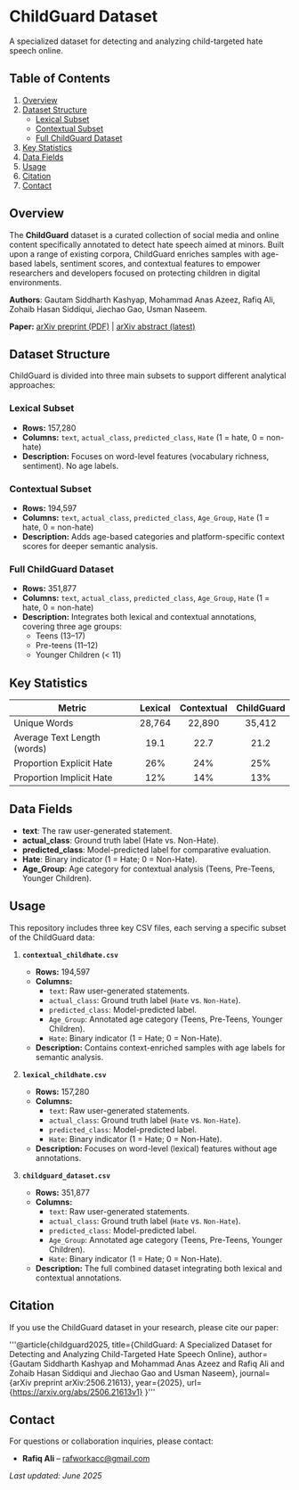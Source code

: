 # ChildGuard Dataset

A specialized dataset for detecting and analyzing child-targeted hate speech online.

## Table of Contents

1. [Overview](#overview)
2. [Dataset Structure](#dataset-structure)
   * [Lexical Subset](#lexical-subset)
   * [Contextual Subset](#contextual-subset)
   * [Full ChildGuard Dataset](#full-childguard-dataset)
3. [Key Statistics](#key-statistics)
4. [Data Fields](#data-fields)
5. [Usage](#usage)
6. [Citation](#citation)
7. [Contact](#contact)

## Overview

The **ChildGuard** dataset is a curated collection of social media and online content specifically annotated to detect hate speech aimed at minors. Built upon a range of existing corpora, ChildGuard enriches samples with age-based labels, sentiment scores, and contextual features to empower researchers and developers focused on protecting children in digital environments.

**Authors**: Gautam Siddharth Kashyap, Mohammad Anas Azeez, Rafiq Ali, Zohaib Hasan Siddiqui, Jiechao Gao, Usman Naseem.

**Paper:** [arXiv preprint (PDF)](https://arxiv.org/pdf/2506.21613) | [arXiv abstract (latest)](https://arxiv.org/abs/2506.21613v1)

## Dataset Structure

ChildGuard is divided into three main subsets to support different analytical approaches:

### Lexical Subset

- **Rows:** 157,280
- **Columns:** `text`, `actual_class`, `predicted_class`, `Hate` (1 = hate, 0 = non-hate)
- **Description:** Focuses on word-level features (vocabulary richness, sentiment). No age labels.

### Contextual Subset

- **Rows:** 194,597
- **Columns:** `text`, `actual_class`, `predicted_class`, `Age_Group`, `Hate` (1 = hate, 0 = non-hate)
- **Description:** Adds age-based categories and platform-specific context scores for deeper semantic analysis.

### Full ChildGuard Dataset

- **Rows:** 351,877
- **Columns:** `text`, `actual_class`, `predicted_class`, `Age_Group`, `Hate` (1 = hate, 0 = non-hate)
- **Description:** Integrates both lexical and contextual annotations, covering three age groups:
  - Teens (13–17)
  - Pre-teens (11–12)
  - Younger Children (< 11)

## Key Statistics

| Metric                      | Lexical | Contextual | ChildGuard |
|-----------------------------|:-------:|:----------:|:----------:|
| Unique Words                | 28,764  | 22,890     | 35,412     |
| Average Text Length (words) | 19.1    | 22.7       | 21.2       |
| Proportion Explicit Hate    | 26%     | 24%        | 25%        |
| Proportion Implicit Hate    | 12%     | 14%        | 13%        |

## Data Fields

- **text**: The raw user-generated statement.
- **actual_class**: Ground truth label (Hate vs. Non-Hate).
- **predicted_class**: Model-predicted label for comparative evaluation.
- **Hate**: Binary indicator (1 = Hate; 0 = Non-Hate).
- **Age_Group**: Age category for contextual analysis (Teens, Pre-Teens, Younger Children).

## Usage

This repository includes three key CSV files, each serving a specific subset of the ChildGuard data:

1. **`contextual_childhate.csv`**
   - **Rows:** 194,597
   - **Columns:**
     - `text`: Raw user-generated statements.
     - `actual_class`: Ground truth label (`Hate` vs. `Non-Hate`).
     - `predicted_class`: Model-predicted label.
     - `Age_Group`: Annotated age category (Teens, Pre-Teens, Younger Children).
     - `Hate`: Binary indicator (1 = Hate; 0 = Non-Hate).
   - **Description:** Contains context-enriched samples with age labels for semantic analysis.

2. **`lexical_childhate.csv`**
   - **Rows:** 157,280
   - **Columns:**
     - `text`: Raw user-generated statements.
     - `actual_class`: Ground truth label (`Hate` vs. `Non-Hate`).
     - `predicted_class`: Model-predicted label.
     - `Hate`: Binary indicator (1 = Hate; 0 = Non-Hate).
   - **Description:** Focuses on word-level (lexical) features without age annotations.

3. **`childguard_dataset.csv`**
   - **Rows:** 351,877
   - **Columns:**
     - `text`: Raw user-generated statements.
     - `actual_class`: Ground truth label (`Hate` vs. `Non-Hate`).
     - `predicted_class`: Model-predicted label.
     - `Age_Group`: Annotated age category (Teens, Pre-Teens, Younger Children).
     - `Hate`: Binary indicator (1 = Hate; 0 = Non-Hate).
   - **Description:** The full combined dataset integrating both lexical and contextual annotations.

## Citation

If you use the ChildGuard dataset in your research, please cite our paper:

'''@article{childguard2025,
title={ChildGuard: A Specialized Dataset for Detecting and Analyzing Child-Targeted Hate Speech Online},
author={Gautam Siddharth Kashyap and Mohammad Anas Azeez and Rafiq Ali and Zohaib Hasan Siddiqui and Jiechao Gao and Usman Naseem},
journal={arXiv preprint arXiv:2506.21613},
year={2025},
url={https://arxiv.org/abs/2506.21613v1}
}'''




## Contact

For questions or collaboration inquiries, please contact:

- **Rafiq Ali** – [rafworkacc@gmail.com](mailto:rafworkacc@gmail.com)

*Last updated: June 2025*
